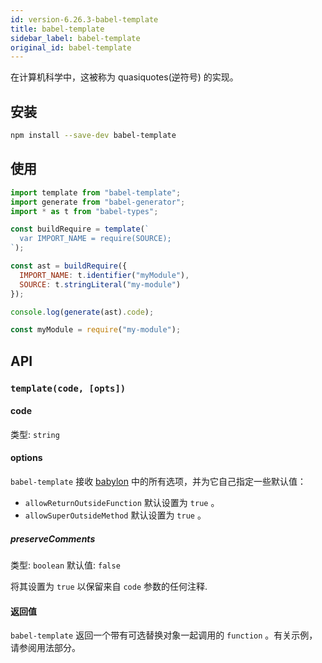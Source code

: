 ```yaml
---
id: version-6.26.3-babel-template
title: babel-template
sidebar_label: babel-template
original_id: babel-template
---
```


在计算机科学中，这被称为 quasiquotes(逆符号) 的实现。

## 安装

```sh
npm install --save-dev babel-template
```

## 使用

```js
import template from "babel-template";
import generate from "babel-generator";
import * as t from "babel-types";

const buildRequire = template(`
  var IMPORT_NAME = require(SOURCE);
`);

const ast = buildRequire({
  IMPORT_NAME: t.identifier("myModule"),
  SOURCE: t.stringLiteral("my-module")
});

console.log(generate(ast).code);
```

```js
const myModule = require("my-module");
```

## API

### `template(code, [opts])`

#### code

类型: `string`

#### options

`babel-template` 接收 [babylon] 中的所有选项，并为它自己指定一些默认值：

* `allowReturnOutsideFunction` 默认设置为 `true` 。
* `allowSuperOutsideMethod` 默认设置为 `true` 。

##### preserveComments

类型: `boolean`
默认值: `false`

将其设置为 `true` 以保留来自 `code` 参数的任何注释.

#### 返回值

`babel-template` 返回一个带有可选替换对象一起调用的 `function` 。有关示例，请参阅用法部分。

[babylon]: https://github.com/babel/babylon#options
